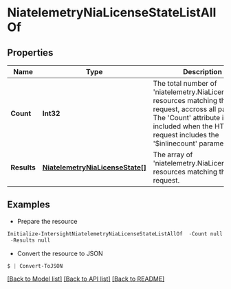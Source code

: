# NiatelemetryNiaLicenseStateListAllOf
## Properties

Name | Type | Description | Notes
------------ | ------------- | ------------- | -------------
**Count** | **Int32** | The total number of &#39;niatelemetry.NiaLicenseState&#39; resources matching the request, accross all pages. The &#39;Count&#39; attribute is included when the HTTP GET request includes the &#39;$inlinecount&#39; parameter. | [optional] 
**Results** | [**NiatelemetryNiaLicenseState[]**](NiatelemetryNiaLicenseState.md) | The array of &#39;niatelemetry.NiaLicenseState&#39; resources matching the request. | [optional] 

## Examples

- Prepare the resource
```powershell
Initialize-IntersightNiatelemetryNiaLicenseStateListAllOf  -Count null `
 -Results null
```

- Convert the resource to JSON
```powershell
$ | Convert-ToJSON
```

[[Back to Model list]](../README.md#documentation-for-models) [[Back to API list]](../README.md#documentation-for-api-endpoints) [[Back to README]](../README.md)


